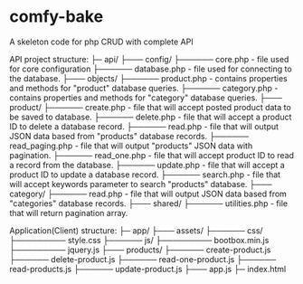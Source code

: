 # comfy-bake
A skeleton code for php CRUD with complete API 

API project structure:
├─ api/
├─── config/
├────── core.php - file used for core configuration
├────── database.php - file used for connecting to the database.
├─── objects/
├────── product.php - contains properties and methods for "product" database queries.
├────── category.php - contains properties and methods for "category" database queries.
├─── product/
├────── create.php - file that will accept posted product data to be saved to database.
├────── delete.php - file that will accept a product ID to delete a database record.
├────── read.php - file that will output JSON data based from "products" database records.
├────── read_paging.php - file that will output "products" JSON data with pagination.
├────── read_one.php - file that will accept product ID to read a record from the database.
├────── update.php - file that will accept a product ID to update a database record.
├────── search.php - file that will accept keywords parameter to search "products" database.
├─── category/
├────── read.php - file that will output JSON data based from "categories" database records.
├─── shared/
├────── utilities.php - file that will return pagination array.

Application(Client) structure:
├─ app/
├─── assets/
├────── css/
├───────── style.css
├────── js/
├───────── bootbox.min.js
├───────── jquery.js
├─── products/
├────── create-product.js
├────── delete-product.js
├────── read-one-product.js
├────── read-products.js
├────── update-product.js
├─── app.js
├─ index.html
